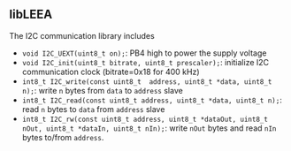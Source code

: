 ## libLEEA

The I2C communication library includes
* ``void I2C_UEXT(uint8_t on);``: PB4 high to power the supply voltage
* ``void I2C_init(uint8_t bitrate, uint8_t prescaler);``: initialize I2C communication clock (bitrate=0x18 for 400 kHz)
* ``int8_t I2C_write(const uint8_t  address, uint8_t *data, uint8_t n);``: write ``n`` bytes from ``data`` to
``address`` slave
* ``int8_t I2C_read(const uint8_t address, uint8_t *data, uint8_t n);``: read ``n`` bytes to ``data`` from
``address`` slave
* ``int8_t I2C_rw(const uint8_t address, uint8_t *dataOut, uint8_t nOut, uint8_t *dataIn, uint8_t nIn);``: write
``nOut`` bytes and read ``nIn`` bytes to/from ``address``.
